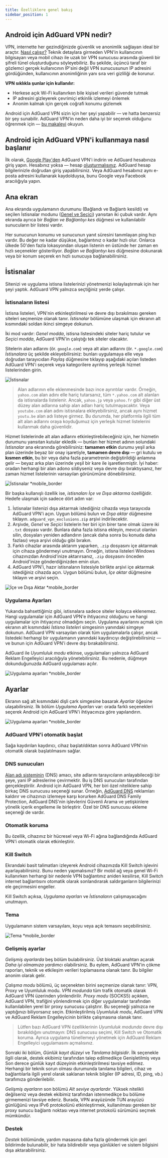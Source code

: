```yaml
---
title: Özelliklere genel bakış
sidebar_position: 1
---
```


## Android için AdGuard VPN nedir?

VPN, internette her gezindiğinizde güvenlik ve anonimlik sağlayan ideal bir araçtır. [Nasıl çalışır?](/general/how-vpn-works) Teknik detaylara girmeden VPN'in kullanıcının bilgisayarı veya mobil cihazı ile uzak bir VPN sunucusu arasında güvenli bir şifreli tünel oluşturduğunu söyleyebiliriz. Bu şekilde, üçüncü taraf bir gözlemci gerçek kullanıcının IP'sini değil VPN sunucusunun IP adresini gördüğünden, kullanıcının anonimliğinin yanı sıra veri gizliliği de korunur.

**VPN sıklıkla şunlar için kullanılır:**

- Herkese açık Wi-Fi kullanırken bile kişisel verileri güvende tutmak
- IP adresini gizleyerek çevrimiçi etkinlik izlemeyi önlemek
- Anonim kalmak için gerçek coğrafi konumu gizlemek

Android için AdGuard VPN sizin için her şeyi yapabilir — ve hatta benzersiz bir şey sunabilir. AdGuard VPN'in neden daha iyi bir seçenek olduğunu öğrenmek için — [bu makaleyi](/general/why-adguard-vpn) okuyun.

## Android için AdGuard VPN'i kullanmaya nasıl başlanır

İlk olarak, [Google Play'den](https://play.google.com/store/apps/details?id=com.adguard.vpn) AdGuard VPN'i indirin ve AdGuard hesabınıza giriş yapın. Hesabınız yoksa — hesap [oluşturmalısınız](https://auth.adguard.com/login.html). AdGuard hesap bilgilerinizle doğrudan giriş yapabilirsiniz. Veya AdGuard hesabınız aynı e-posta adresini kullanarak kaydolduysa, bunu Google veya Facebook aracılığıyla yapın.

## Ana ekran

Ana ekranda uygulamanın durumunu (Bağlandı ve Bağlantı kesildi) ve seçilen İstisnalar modunu ([Genel ve Seçici](#lists-of-exclusions)) yansıtan iki çubuk vardır. Aynı ekranda ayrıca bir *Bağlan ve Bağlantıyı kes* düğmesi ve kullanılabilir sunucuların bir listesi vardır.

Her sunucunun konumu ve sunucunun yanıt süresini tanımlayan ping hızı vardır. Bu değer ne kadar düşükse, bağlantınız o kadar hızlı olur. Onlarca ülkede 50'den fazla lokasyondan oluşan listenin en üstünde her zaman en hızlı seçenekler gösteriliyor. *Bağlan ve Bağlantıyı kes* düğmesine dokunarak veya bir konum seçerek en hızlı sunucuya bağlanabilirsiniz.

## İstisnalar

Sitenizi ve uygulama istisna listelerinizi yönetmenizi kolaylaştırmak için her şeyi yaptık. AdGuard VPN yalnızca seçtiğiniz yerde çalışır.

### İstisnaların listesi

İstisna listeleri, VPN'nin etkinleştirilmesi ve devre dışı bırakılması gereken siteleri seçmenize olanak tanır. *İstisnalar* bölümüne ulaşmak için ekranın alt kısmındaki soldan ikinci simgeye dokunun.

İki mod vardır: *Genel modda*, istisna listesindeki siteler hariç tutulur ve *Seçici modda*, AdGuard VPN'in çalıştığı tek siteler olacaktır.

Sitelerin alan adlarını (ör. `google.com`) veya alt alan adlarını (ör. `*.google.com`) *İstisnalara* üç şekilde ekleyebilirsiniz: bunları uygulamaya elle veya doğrudan tarayıcıdan *Paylaş* düğmesine tıklayıp aşağıdaki açılan listeden AdGuard VPN'i seçerek veya kategorilere ayrılmış yerleşik hizmet listelerinden girin.

![İstisnalar](https://cdn.adguardvpn.com/public/Adguard/kb/VPN/Screenshots/add_site_android.jpg)
> Alan adlarının elle eklenmesinde bazı ince ayrıntılar vardır. Örneğin, `yahoo.com` alan adını elle hariç tutarsanız, tüm `*.yahoo.com` alt alanları da istisnalarda listelenir. Ancak, `yahoo.jp` veya `yahoo.fr` gibi diğer üst düzey alan adlarına sahip alan adları hariç tutulmayacaktır. Veya `youtube.com` alan adını istisnalara ekleyebilirsiniz, ancak aynı hizmet `youtu.be` alan adı listeye girmez. Bu durumda, her platformla ilgili tüm alt alan adlarını oraya koyduğumuz için yerleşik hizmet listelerini kullanmak daha güvenlidir.

Hizmet listelerinde alt alan adlarını etkinleştirebileceğiniz için, her hizmetin durumunu yansıtan kutular ekledik — bunları her hizmet adının solundaki *İstisnalar* ana ekranında görebilirsiniz: **tamamen etkin** durumu yeşil arka plan üzerinde beyaz bir onay işaretiyle, **tamamen devre dışı** — gri kutulu ve **kısmen etkin**, bu bir veya daha fazla parametrenin değiştirildiği anlamına gelir — beyaz arka plan üzerinde yeşil bir kare ile işaretlenmiştir. İyi haber: oradan herhangi bir alan adono sildiyseniz veya devre dışı bıraktıysanız, her zaman hizmet listelerinin varsayılan görünümüne dönebilirsiniz.

![İstisnalar *mobile_border](https://cdn.adguardvpn.com/content/kb/vpn/android/statuses.png)

Bir başka kullanışlı özellik ise, *istisnaları İçe ve Dışa aktarma* özelliğidir. Hedefe ulaşmak için sadece dört adım var:

1. İstisnalar listenizi dışa aktarmak istediğiniz cihazda veya tarayıcıda AdGuard VPN'i açın. Uygun bölümü bulun ve *Dışa aktar* düğmesine tıklayın. `adguard_vpn_exclusions.zip` arşivi indirilecektir.
2. Arşivde, *Genel* ve *Seçici* listelerin her biri için birer tane olmak üzere iki `.txt` dosyası vardır. Bunlara daha fazla istisna ekleyin, mevcut olanları silin, dosyaları yeniden adlandırın (ancak daha sonra bu konuda daha fazlası) veya arşivi olduğu gibi bırakın.
3. Farklı cihazlar arasında aktarım yaparken, `.zip` dosyasını içe aktarmak için cihaza göndermeyi unutmayın. Örneğin, istisna listeleri Windows cihazınızdan Android'inize aktarırsanız, `.zip` dosyasını önceden Android'inize gönderdiğinizden emin olun.
4. AdGuard VPN'i, hazır istisnaların listesiyle birlikte arşivi içe aktarmak istediğiniz cihazda açın. Uygun bölümü bulun, *İçe aktar* düğmesine tıklayın ve arşivi seçin.

![İçe ve Dışa Aktar *mobile_border](https://cdn.adguardvpn.com/content/kb/vpn/android/imp-exp.png)

### Uygulama Ayarları

Yukarıda bahsettiğimiz gibi, istisnalara sadece siteler kolayca eklenemez. Hangi uygulamalar için AdGuard VPN'e ihtiyacınız olduğunu ve hangi uygulamalar için ihtiyacınız olmadığını seçin. Uygulama ayarlarını açmak için ekranın alt kısmındaki *İstisna listeleri* simgesinin yanındaki simgeye dokunun. AdGuard VPN varsayılan olarak tüm uygulamalarla çalışır, ancak listedeki herhangi bir uygulamanın yanındaki kaydırıcıyı değiştirebilirsiniz — ve bunun için AdGuard VPN'i devre dışı bırakabilirsiniz.

AdGuard ile *Uyumluluk modu* etkinse, uygulamaları yalnızca AdGuard Reklam Engelleyici aracılığıyla yönetebilirsiniz. Bu nedenle, düğmeye dokunduğunuzda AdGuard uygulaması açılır.

![Uygulama ayarları *mobile_border](https://cdn.adguardvpn.com/content/kb/vpn/android/apps_settings.png)

## Ayarlar

Ekranın sağ alt kısmındaki dişli çark simgesine basarak *Ayarlar* öğesine ulaşabilirsiniz. İlk bölüm *Uygulama Ayarları* var: orada farklı seçenekleri seçerek Android için AdGuard VPN'i ihtiyacınıza göre yapılandırın.

![Uygulama ayarları *mobile_border](https://cdn.adguardvpn.com/content/kb/vpn/android/app_settings.png)

### AdGuard VPN'i otomatik başlat

Sağa kaydırılan kaydırıcı, cihaz başlatıldıktan sonra AdGuard VPN'nin otomatik olarak başlatılmasını sağlar.

### DNS sunucuları

[Alan adı sisteminin](https://adguard-dns.io/kb/general/dns-filtering/#what-is-dns) (DNS) amacı, site adlarını tarayıcıların anlayabileceği bir şeye, yani IP adreslerine çevirmektir. Bu iş DNS sunucuları tarafından gerçekleştirilir. Android için AdGuard VPN, her biri özel niteliklere sahip birkaç DNS sunucusu seçeneği sunar. Örneğin, [AdGuard DNS](https://adguard-dns.io/kb/) reklamları kaldırır ve cihazınızı izlemeye karşı korurken AdGuard DNS Family Protection, AdGuard DNS'nin işlevlerini Güvenli Arama ve yetişkinlere yönelik içerik engelleme ile birleştirir. Özel bir DNS sunucusu ekleme seçeneği de vardır.

### Otomatik koruma

Bu özellik, cihazınız bir hücresel veya Wi-Fi ağına bağlandığında AdGuard VPN'i otomatik olarak etkinleştirir.

### Kill Switch

Ekrandaki basit talimatları izleyerek Android cihazınızda Kill Switch işlevini ayarlayabilirsiniz. Bunu neden yapmalısınız? Bir mobil ağ veya genel Wi-Fi kullanırken herhangi bir nedenle VPN bağlantınız aniden kesilirse, Kill Switch internet bağlantısını otomatik olarak sonlandırarak saldırganların bilgilerinizi ele geçirmesini engeller.

Kill Switch açıksa, *Uygulama ayarları* ve *İstisnaların* çalışmayacağını unutmayın.

### Tema

Uygulamanın sistem varsayılanı, koyu veya açık temasını seçebilirsiniz.

![Tema *mobile_border](https://cdn.adguardvpn.com/content/kb/vpn/android/theme-light-dark.png)

### Gelişmiş ayarlar

*Gelişmiş ayarlarda* beş bölüm bulabilirsiniz. Üst bloktaki anahtarı açarak *Daha iyi olmamıza yardımcı* olabilirsiniz. Bu eylem, AdGuard VPN'in çökme raporları, teknik ve etkileşim verileri toplamasına olanak tanır. Bu bilgiler anonim olarak gelir.

*Çalışma modu* bölümü, üç seçenekten birini seçmenize olanak tanır: VPN, Proxy ve Uyumluluk modu. *VPN modunda* tüm trafik otomatik olarak AdGuard VPN üzerinden yönlendirilir. *Proxy modu* (SOCKS5) açıkken, AdGuard VPN, trafiğini yönlendirmek için diğer uygulamalar tarafından kullanılabilen yerel bir proxy sunucusu çalıştırır. Bu seçeneği yalnızca ne yaptığınızı biliyorsanız seçin. Etkinleştirilmiş *Uyumluluk modu*, AdGuard VPN ve AdGuard Reklam Engelleyicinin birlikte çalışmasına olanak tanır.

> Lütfen bazı AdGuard VPN özelliklerinin *Uyumluluk modunda* devre dışı bırakıldığını unutmayın: DNS sunucusu seçimi, Kill Switch ve Otomatik koruma. Ayrıca uygulama tünellemeyi yönetmek için AdGuard Reklam Engelleyici uygulamasını açmalısınız.

Sonraki iki bölüm, *Günlük kayıt düzeyi* ve *Tanılama bilgisidir*. İlk seçenekle ilgili olarak, destek ekibimiz tarafından talep edilmedikçe Genişletilmiş veya Son derece günlük kayıt düzeyinin etkinleştirilmesi tavsiye edilmez. Herhangi bir teknik sorun olması durumunda tanılama bilgileri, cihaz ve bağlantılarla ilgili yerel olarak saklanan teknik bilgiler (IP adresi, ID, ping, vb.) tarafımıza gönderilebilir.

*Gelişmiş ayarların* son bölümü *Alt seviye ayarlardır*. Yüksek nitelikli değilseniz veya destek ekibimiz tarafından istenmedikçe bu bölüme girmemenizi tavsiye ederiz. Burada, VPN arayüzünde TUN arayüzü günlüğünü veya IPv6 protokolünü etkinleştirmek, kullanılması gereken bir proxy sunucu bağlantı noktası veya internet protokolü sürümünü seçmek mümkündür.

### Destek

*Destek* bölümünde, yardım masasına daha fazla göndermek için geri bildirimde bulunabilir, bir hata bildirebilir veya günlükleri ve sistem bilgisini dışa aktarabilirsiniz.
